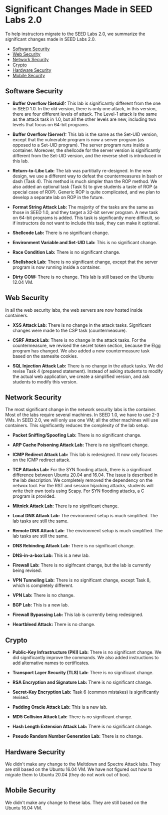 # Significant Changes Made in SEED Labs 2.0

To help instructors migrate to the SEED Labs 2.0,
we summarize the significant changes made in SEED Labs 2.0.

 - [Software Security](#software-security)
 - [Web Security](#web-security)
 - [Network Security](#network-security)
 - [Crypto](#crypto)
 - [Hardware Security](#hardware-security)
 - [Mobile Security](#mobile-security)

## Software Security 

 - **Buffer Overflow (Setuid):** This lab is significantly different from the one in SEED 1.0.
   In the old version, there is only one attack, in this version, there are four different 
   levels of attack. The Level-1 attack is the same as the attack task in 1.0, but all the
   other levels are new, including two levels that focus on 64-bit programs. 

 - **Buffer Overflow (Server):** This lab is the same as the Set-UID version, except that the
   vulnerable program is now a server program (as opposed to a Set-UID program). 
   The server program runs inside a container. Moreover,
   the shellcode for the server version is significantly different from the Set-UID version,
   and the reverse shell is introduced in this lab.

 - **Return-to-Libc Lab:** The lab was partitially re-designed. 
   In the new design, we use a different way to defeat the countermeasures in bash or 
   dash (Task 4). This method is much simpler than the ROP method. We also added an
   optional task (Task 5) to give students a taste of ROP (a special case of
   ROP). Generic ROP is quite complicated, and we plan to develop a separate
   lab on ROP in the future.


 - **Format String Attack Lab:** 
   The majority of the tasks are the same as those in SEED 1.0,
   and they target a 32-bit server program. 
   A new task on 64-bit programs is added. This task is significantly more difficult,
   so if instructors do not want to include this task, they can make it optional.


 - **Shellcode Lab:**  There is no significant change.

 - **Environment Variable and Set-UID Lab:** This is no significant change.

 - **Race Condition Lab:** There is no significant change.

 - **Shellshock Lab:** There is no significant change, except that the server 
   program is now running inside a container. 

 - **Dirty COW:** There is no change. This lab is still based on the Ubuntu 12.04 VM.


## Web Security 

In all the web security labs, the web servers are now hosted inside containers. 

 - **XSS Attack Lab:** There is no change in the attack tasks. 
   Significant changes were made to the CSP task (countermeasure).

 - **CSRF Attack Lab:** There is no change in the attack tasks. 
   For the countermeasure, we revised the secret token section, 
   because the Elgg program has changed. We also added a new countermeasure task 
   based on the samesite cookies.

 - **SQL Injection Attack Lab:**  There is no change in the attack tasks.
   We did revise Task 4 (prepared statement). Instead of asking students to modify 
   the actual web application, we create a simplified version, and ask students to 
   modify this version.


## Network Security 

The most significant change in the network security labs is the container. 
Most of the labs require several machines. In SEED 1.0, we have to use 2-3
VMs. In SEED 2.0, we will only use one VM; all the other 
machines will use containers. This significantly reduces the complexity
of the lab setup.

 - **Packet Sniffing/Spoofing Lab:** There is no significant change. 

 - **ARP Cache Poisoning Attack Lab:** There is no significant change. 

 - **ICMP Redirect Attack Lab:** This lab is redesigned. It now only focuses
   on the ICMP redirect attack. 

 - **TCP Attacks Lab:** For the SYN flooding attack, there is a significant
   difference between Ubuntu 20.04 and 16.04. The issue is described in the lab
   description. We completely removed the dependency on the netwox tool. For the RST and
   session hijacking attacks, students will write their own tools using Scapy.
   For SYN flooding attacks, a C program is provided.

 - **Mitnick Attack Lab:** There is no significant change. 

 - **Local DNS Attack Lab:** The environment setup is much simplified. The 
   lab tasks are still the same.

 - **Remote DNS Attack Lab:** The environment setup is much simplified. 
   The lab tasks are still the same.

 - **DNS Rebinding Attack Lab:** There is no significant change. 

 - **DNS-in-a-box Lab:** This is a new lab.

 - **Firewall Lab:** There is no sigifncant change, but the lab is currently being revised. 

 - **VPN Tunneling Lab:** There is no significant change, except Task 8, which is completely
   different.

 - **VPN Lab:** There is no change.

 - **BGP Lab:** This is a new lab.

 - **Firewall Bypassing Lab:** This lab is currently being redesigned. 

 - **Heartbleed Attack:** There is no change. 


## Crypto

 - **Public-Key Infrastructure (PKI) Lab:**
   There is no significant change. We did significantly improve the commands. 
   We also added instructions to add alternative names to certificates.

 - **Transport Layer Security (TLS) Lab:** There is no significant change. 

 - **RSA Encryption and Signature Lab:** There is no significant change. 

 - **Secret-Key Encryption Lab:** Task 6 (common mistakes) is significantly revised. 

 - **Padding Oracle Attack Lab:** This is a new lab.

 - **MD5 Collision Attack Lab:** There is no significant change. 

 - **Hash Length Extension Attack Lab:**  There is no significant change.

 - **Pseudo Random Number Generation Lab:** There is no change. 


## Hardware Security 

We didn't make any change to the Meltdown and Spectre Attack labs. 
They are still based on the Ubuntu 16.04 VM. We have not figured 
out how to migrate them to Ubuntu 20.04 (they do not work 
out of box).

## Mobile Security 

We didn't make any change to these labs. They are still based on the Ubuntu 16.04 VM.
